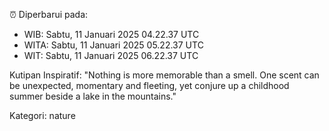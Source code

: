 ⏰ Diperbarui pada:
- WIB: Sabtu, 11 Januari 2025 04.22.37 UTC
- WITA: Sabtu, 11 Januari 2025 05.22.37 UTC
- WIT: Sabtu, 11 Januari 2025 06.22.37 UTC

Kutipan Inspiratif:
"Nothing is more memorable than a smell. One scent can be unexpected, momentary and fleeting, yet conjure up a childhood summer beside a lake in the mountains."


Kategori: nature

